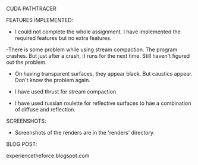 CUDA PATHTRACER


FEATURES IMPLEMENTED:

- I could not complete the whole assignment. I have implemented the required features but no extra features.

-There is some problem while using stream compaction. The program crashes. But just after a crash, it runs for the next time. Still haven't figured out the problem.

- On having transparent surfaces, they appear black. But caustics appear. Don't know the problem again.

- I have used thrust for stream compaction

- I have used russian roulette for reflective surfaces to hae a combination of diffuse and reflection.


SCREENSHOTS:

- Screenshots of the renders are in the 'renders' directory.


BLOG POST: 

experiencetheforce.blogspot.com